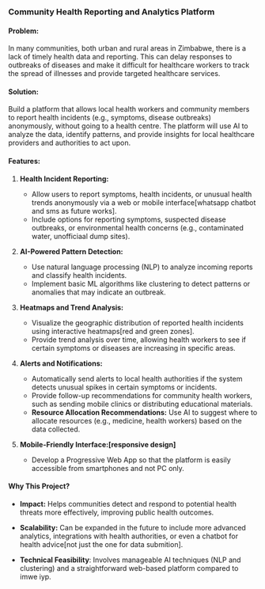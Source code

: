 ### **Community Health Reporting and Analytics Platform**

#### Problem:
In many communities, both urban and rural areas in Zimbabwe, there is a lack of timely health data and reporting. This can delay responses to outbreaks of diseases and make it difficult for healthcare workers to track the spread of illnesses and provide targeted healthcare services.

#### Solution:
Build a platform that allows local health workers and community members to report health incidents (e.g., symptoms, disease outbreaks) anonymously, without going to a health centre. The platform will use AI to analyze the data, identify patterns, and provide insights for local healthcare providers and authorities to act upon.

#### Features:
1. **Health Incident Reporting:**
   - Allow users to report symptoms, health incidents, or unusual health trends anonymously via a web or mobile interface[whatsapp chatbot and sms as future works].
   - Include options for reporting symptoms, suspected disease outbreaks, or environmental health concerns (e.g., contaminated water, unofficiaal dump sites).

2. **AI-Powered Pattern Detection:**
   - Use natural language processing (NLP) to analyze incoming reports and classify health incidents.
   - Implement basic ML algorithms like clustering to detect patterns or anomalies that may indicate an outbreak.

3. **Heatmaps and Trend Analysis:**
   - Visualize the geographic distribution of reported health incidents using interactive heatmaps[red and green zones].
   - Provide trend analysis over time, allowing health workers to see if certain symptoms or diseases are increasing in specific areas.

4. **Alerts and Notifications:**
   - Automatically send alerts to local health authorities if the system detects unusual spikes in certain symptoms or incidents.
   - Provide follow-up recommendations for community health workers, such as sending mobile clinics or distributing educational materials.
   - **Resource Allocation Recommendations:** Use AI to suggest where to allocate resources (e.g., medicine, health workers) based on the data collected.

6. **Mobile-Friendly Interface:[responsive design]**
   - Develop a Progressive Web App so that the platform is easily accessible from smartphones and not PC only.


#### Why This Project?
- **Impact:** Helps communities detect and respond to potential health threats more effectively, improving public health outcomes.
- **Scalability:** Can be expanded in the future to include more advanced analytics, integrations with health authorities, or even a chatbot for health advice[not just the one for data submition].

- **Technical Feasibility**: Involves manageable AI techniques (NLP and clustering) and a straightforward web-based platform compared to imwe iyp.
